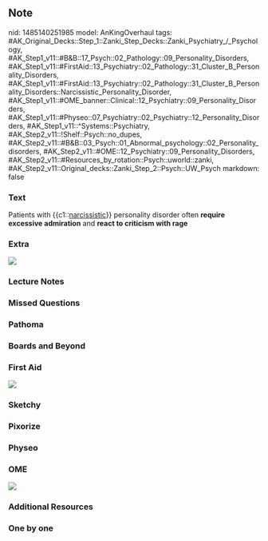 ## Note
nid: 1485140251985
model: AnKingOverhaul
tags: #AK_Original_Decks::Step_1::Zanki_Step_Decks::Zanki_Psychiatry_/_Psychology, #AK_Step1_v11::#B&B::17_Psych::02_Pathology::09_Personality_Disorders, #AK_Step1_v11::#FirstAid::13_Psychiatry::02_Pathology::31_Cluster_B_Personality_Disorders, #AK_Step1_v11::#FirstAid::13_Psychiatry::02_Pathology::31_Cluster_B_Personality_Disorders::Narcissistic_Personality_Disorder, #AK_Step1_v11::#OME_banner::Clinical::12_Psychiatry::09_Personality_Disorders, #AK_Step1_v11::#Physeo::07_Psychiatry::02_Psychiatry::12_Personality_Disorders, #AK_Step1_v11::^Systems::Psychiatry, #AK_Step2_v11::!Shelf::Psych::no_dupes, #AK_Step2_v11::#B&B::03_Psych::01_Abnormal_psychology::02_Personality_disorders, #AK_Step2_v11::#OME::12_Psychiatry::09_Personality_Disorders, #AK_Step2_v11::#Resources_by_rotation::Psych::uworld::zanki, #AK_Step2_v11::Original_decks::Zanki_Step_2::Psych::UW_Psych
markdown: false

### Text
<div>
  Patients with {{c1::<u>narcissistic</u>}} personality disorder
  often <b>require excessive admiration</b> and <b>react to
  criticism with rage</b>
</div>

### Extra
<img src="paste-557074438160954.jpg">

### Lecture Notes


### Missed Questions


### Pathoma


### Boards and Beyond


### First Aid
<img src="tmpWWeQB8.png">

### Sketchy


### Pixorize


### Physeo


### OME
<div class="ome-widget">
  <a href=
  "https://onlinemeded.org/spa/psychiatry/personality-disorders/acquire?ref=anki">
  <img src="_OME_AnkiFlashcards_Lesson_5.png"></a>
</div>

### Additional Resources


### One by one

